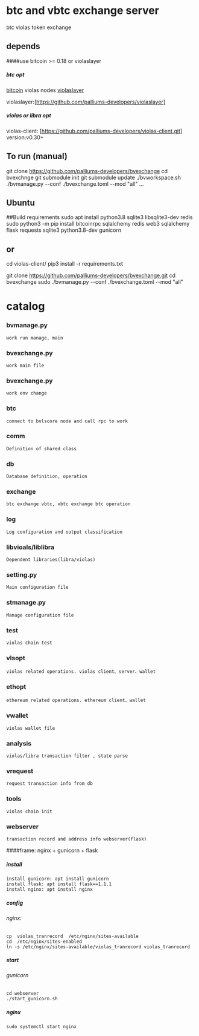 # btc and vbtc exchange server 
btc violas token exchange

## depends
####use bitcoin >= 0.18 or violaslayer
##### btc opt
[bitcoin](https://github.com/bitcoin/bitcoin/tree/0.20)
violas nodes
[violaslayer](https://github.com/palliums-developers/violaslayer)

violaslayer:[https://github.com/palliums-developers/violaslayer]

##### violas or libra opt
violas-client: [https://github.com/palliums-developers/violas-client.git]
version:v0.30+

## To run (manual)
git clone https://github.com/palliums-developers/bvexchange
cd bvexchnge
git submodule init
git submodule update
./bvworkspace.sh
./bvmanage.py --conf ./bvexchange.toml --mod "all" ...

## Ubuntu
##Build requirements
sudo apt install python3.8 sqlite3 libsqlite3-dev redis
sudo python3 -m pip install bitcoinrpc sqlalchemy redis web3 sqlalchemy flask requests sqlite3 python3.8-dev gunicorn

## or 
cd violas-client/
pip3 install -r requirements.txt

git clone https://github.com/palliums-developers/bvexchange.git
cd bvexchange
sudo ./bvmanage.py --conf ./bvexchange.toml --mod "all"

# catalog
### bvmanage.py
    work run manage, main

### bvexchange.py
    work main file

### bvexchange.py
    work env change

### btc
    connect to bvlscore node and call rpc to work

### comm
    Definition of shared class

### db
    Database definition, operation

### exchange
    btc exchange vbtc, vbtc exchange btc operation

### log
    Log configuration and output classification

### libvioals/liblibra
    Dependent libraries(libra/violas)

### setting.py
    Main configuration file

### stmanage.py
    Manage configuration file

### test
    violas chain test 

### vlsopt
    violas related operations. violas client、server、wallet

### ethopt
    ethereum related operations. ethereum client、wallet

### vwallet
    violas wallet file

### analysis
    violas/libra transaction filter , state parse

### vrequest
    request transaction info from db

### tools
    violas chain init   

### webserver
    transaction record and address info webserver(flask)
    
####frame: nginx + gunicorn + flask
##### install
    install gunicorn: apt install gunicorn
    install flask: apt install flask==1.1.1
    install nginx: apt install nginx

##### config
###### nginx: 
    cp  violas_tranrecord  /etc/nginx/sites-available
    cd  /etc/nginx/sites-enabled
    ln -s /etc/nginx/sites-available/violas_tranrecord violas_tranrecord
##### start
###### gunicorn
    cd webserver
    ./start_gunicorn.sh

##### nginx
    sudo systemctl start nginx

